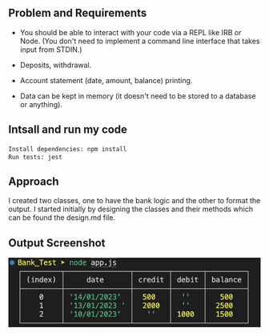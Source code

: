 ## Problem and Requirements

- You should be able to interact with your code via a REPL like IRB or Node. (You don't need to implement a command line interface that takes input from STDIN.)

- Deposits, withdrawal.

- Account statement (date, amount, balance) printing.

- Data can be kept in memory (it doesn't need to be stored to a database or anything).

## Intsall and run my code

```
Install dependencies: npm install
Run tests: jest
```

## Approach

I created two classes, one to have the bank logic and the other to format the output. I started initially by designing the classes and their methods which can be found the design.md file.

## Output Screenshot

<img src ="images/Output.png">
